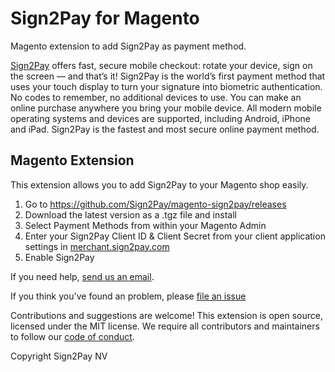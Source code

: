# Sign2Pay for Magento

Magento extension to add Sign2Pay as payment method.

[Sign2Pay](https://sign2pay.com/) offers fast, secure mobile checkout: rotate your device, sign on the screen — and that’s it! Sign2Pay is the world’s first payment method that uses your touch display to turn your signature into biometric authentication. No codes to remember, no additional devices to use. You can make an online purchase anywhere you bring your mobile device. All modern mobile operating systems and devices are supported, including Android, iPhone and iPad. Sign2Pay is the fastest and most secure online payment method.

## Magento Extension

This extension allows you to add Sign2Pay to your Magento shop easily.

1. Go to https://github.com/Sign2Pay/magento-sign2pay/releases
2. Download the latest version as a .tgz file and install
3. Select Payment Methods from within your Magento Admin
4. Enter your Sign2Pay Client ID & Client Secret from your client application settings in [merchant.sign2pay.com](https://merchant.sign2pay.com)
5. Enable Sign2Pay

If you need help, [send us an email](mailto:team@sign2pay.com).

If you think you've found an problem, please [file an issue](https://github.com/Sign2Pay/magento-sign2pay/issues)

Contributions and suggestions are welcome! This extension is open source, licensed under the MIT license. We require all contributors and maintainers to follow our [code of conduct](https://github.com/Sign2Pay/magento-sign2pay/blob/master/code_of_conduct.md).

Copyright Sign2Pay NV
